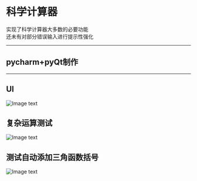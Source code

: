 # 科学计算器  
实现了科学计算器大多数的必要功能  
还未有对部分错误输入进行提示性强化  
******
## pycharm+pyQt制作
******
## UI
![Image text](https://github.com/zhongzhehua/Scientific-Calculator/blob/master/UI.png)
## 复杂运算测试
![Image text](https://github.com/zhongzhehua/Scientific-Calculator/blob/master/TEST.png)
## 测试自动添加三角函数括号
![Image text](https://github.com/zhongzhehua/Scientific-Calculator/blob/master/TEST-2.png)
